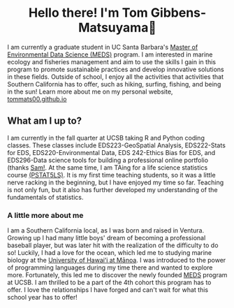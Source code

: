 <h1 align="center">Hello there! I'm Tom Gibbens-Matsuyama👋</h1>

I am currently a graduate student in UC Santa Barbara's [Master of Environmental Data Science (MEDS)](https://bren.ucsb.edu/masters-programs/master-environmental-data-science) program. I am interested in marine ecology and fisheries management and aim to use the skills I gain in this program to promote sustainable practices and develop innovative solutions in these fields. Outside of school, I enjoy all the activities that activities that Southern California has to offer, such as hiking, surfing, fishing, and being in the sun! Learn more about me on my personal website, [tommats00.github.io](https://tommats00.github.io/)

## What am I up to?

I am currently in the fall quarter at UCSB taking R and Python coding classes. These classes include EDS223-GeoSpatial Analysis, EDS222-Stats for EDS, EDS220-Environmental Data, EDS 242-Ethics Bias for EDS, and EDS296-Data science tools for building a professional online portfolio (thanks [Sam!](https://samanthacsik.github.io/). At the same time, I am TAing for a life science statistics course [(PSTAT5LS)](https://catalog.ucsb.edu/courses/PSTAT%205LS). It is my first time teaching students, so it was a little nerve racking in the beginning, but I have enjoyed my time so far. Teaching is not only fun, but it also has further developed my understanding of the fundamentals of statistics.

### A little more about me

I am a Southern California local, as I was born and raised in Ventura. Growing up I had many little boys' dream of becoming a professional baseball player, but was later hit with the realization of the difficulty to do so! Luckily, I had a love for the ocean, which led me to studying marine biology at the [University of Hawaiʻi at Mānoa](https://manoa.hawaii.edu/). I was introduced to the power of programming languages during my time there and wanted to explore more. Fortunately, this led me to discover the newly founded [MEDS](https://bren.ucsb.edu/masters-programs/master-environmental-data-science) program at UCSB. I am thrilled to be a part of the 4th cohort this program has to offer. I love the relationships I have forged and can't wait for what this school year has to offer! 



<!--
**tommats00/tommats00** is a ✨ _special_ ✨ repository because its `README.md` (this file) appears on your GitHub profile.


Here are some ideas to get you started:

- 🔭 I’m currently working on ...
- 🌱 I’m currently learning ...
- 👯 I’m looking to collaborate on ...
- 🤔 I’m looking for help with ...
- 💬 Ask me about ...
- 📫 How to reach me: ...
- 😄 Pronouns: ...
- ⚡ Fun fact: ...
-->
